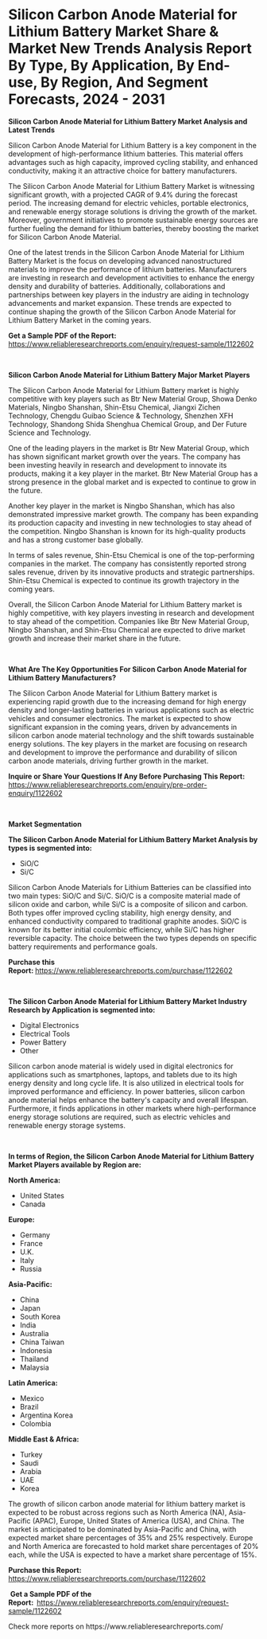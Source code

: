<p><h1>Silicon Carbon Anode Material for Lithium Battery Market Share & Market New Trends Analysis Report By Type, By Application, By End-use, By Region, And Segment Forecasts, 2024 - 2031</h1></p><p><strong>Silicon Carbon Anode Material for Lithium Battery Market Analysis and Latest Trends</strong></p>
<p><p>Silicon Carbon Anode Material for Lithium Battery is a key component in the development of high-performance lithium batteries. This material offers advantages such as high capacity, improved cycling stability, and enhanced conductivity, making it an attractive choice for battery manufacturers.</p><p>The Silicon Carbon Anode Material for Lithium Battery Market is witnessing significant growth, with a projected CAGR of 9.4% during the forecast period. The increasing demand for electric vehicles, portable electronics, and renewable energy storage solutions is driving the growth of the market. Moreover, government initiatives to promote sustainable energy sources are further fueling the demand for lithium batteries, thereby boosting the market for Silicon Carbon Anode Material.</p><p>One of the latest trends in the Silicon Carbon Anode Material for Lithium Battery Market is the focus on developing advanced nanostructured materials to improve the performance of lithium batteries. Manufacturers are investing in research and development activities to enhance the energy density and durability of batteries. Additionally, collaborations and partnerships between key players in the industry are aiding in technology advancements and market expansion. These trends are expected to continue shaping the growth of the Silicon Carbon Anode Material for Lithium Battery Market in the coming years.</p></p>
<p><strong>Get a Sample PDF of the Report:&nbsp;</strong> <a href="https://www.reliableresearchreports.com/enquiry/request-sample/1122602">https://www.reliableresearchreports.com/enquiry/request-sample/1122602</a></p>
<p>&nbsp;</p>
<p><strong>Silicon Carbon Anode Material for Lithium Battery Major Market Players</strong></p>
<p><p>The Silicon Carbon Anode Material for Lithium Battery market is highly competitive with key players such as Btr New Material Group, Showa Denko Materials, Ningbo Shanshan, Shin-Etsu Chemical, Jiangxi Zichen Technology, Chengdu Guibao Science & Technology, Shenzhen XFH Technology, Shandong Shida Shenghua Chemical Group, and Der Future Science and Technology.</p><p>One of the leading players in the market is Btr New Material Group, which has shown significant market growth over the years. The company has been investing heavily in research and development to innovate its products, making it a key player in the market. Btr New Material Group has a strong presence in the global market and is expected to continue to grow in the future.</p><p>Another key player in the market is Ningbo Shanshan, which has also demonstrated impressive market growth. The company has been expanding its production capacity and investing in new technologies to stay ahead of the competition. Ningbo Shanshan is known for its high-quality products and has a strong customer base globally.</p><p>In terms of sales revenue, Shin-Etsu Chemical is one of the top-performing companies in the market. The company has consistently reported strong sales revenue, driven by its innovative products and strategic partnerships. Shin-Etsu Chemical is expected to continue its growth trajectory in the coming years.</p><p>Overall, the Silicon Carbon Anode Material for Lithium Battery market is highly competitive, with key players investing in research and development to stay ahead of the competition. Companies like Btr New Material Group, Ningbo Shanshan, and Shin-Etsu Chemical are expected to drive market growth and increase their market share in the future.</p></p>
<p>&nbsp;</p>
<p><strong>What Are The Key Opportunities For Silicon Carbon Anode Material for Lithium Battery Manufacturers?</strong></p>
<p><p>The Silicon Carbon Anode Material for Lithium Battery market is experiencing rapid growth due to the increasing demand for high energy density and longer-lasting batteries in various applications such as electric vehicles and consumer electronics. The market is expected to show significant expansion in the coming years, driven by advancements in silicon carbon anode material technology and the shift towards sustainable energy solutions. The key players in the market are focusing on research and development to improve the performance and durability of silicon carbon anode materials, driving further growth in the market.</p></p>
<p><strong>Inquire or Share Your Questions If Any Before Purchasing This Report:</strong> <a href="https://www.reliableresearchreports.com/enquiry/pre-order-enquiry/1122602">https://www.reliableresearchreports.com/enquiry/pre-order-enquiry/1122602</a></p>
<p>&nbsp;</p>
<p><strong>Market Segmentation</strong></p>
<p><strong>The Silicon Carbon Anode Material for Lithium Battery Market Analysis by types is segmented into:</strong></p>
<p><ul><li>SiO/C</li><li>Si/C</li></ul></p>
<p><p>Silicon Carbon Anode Materials for Lithium Batteries can be classified into two main types: SiO/C and Si/C. SiO/C is a composite material made of silicon oxide and carbon, while Si/C is a composite of silicon and carbon. Both types offer improved cycling stability, high energy density, and enhanced conductivity compared to traditional graphite anodes. SiO/C is known for its better initial coulombic efficiency, while Si/C has higher reversible capacity. The choice between the two types depends on specific battery requirements and performance goals.</p></p>
<p><strong>Purchase this Report:&nbsp;</strong><a href="https://www.reliableresearchreports.com/purchase/1122602">https://www.reliableresearchreports.com/purchase/1122602</a></p>
<p>&nbsp;</p>
<p><strong>The Silicon Carbon Anode Material for Lithium Battery Market Industry Research by Application is segmented into:</strong></p>
<p><ul><li>Digital Electronics</li><li>Electrical Tools</li><li>Power Battery</li><li>Other</li></ul></p>
<p><p>Silicon carbon anode material is widely used in digital electronics for applications such as smartphones, laptops, and tablets due to its high energy density and long cycle life. It is also utilized in electrical tools for improved performance and efficiency. In power batteries, silicon carbon anode material helps enhance the battery's capacity and overall lifespan. Furthermore, it finds applications in other markets where high-performance energy storage solutions are required, such as electric vehicles and renewable energy storage systems.</p></p>
<p>&nbsp;</p>
<p><strong>In terms of Region, the Silicon Carbon Anode Material for Lithium Battery Market Players available by Region are:</strong></p>
<p>
    <p> <strong> North America: </strong>
        <ul>
            <li>United States</li>
            <li>Canada</li>
        </ul>
        </p> 
    <p> <strong> Europe: </strong>
        <ul>
            <li>Germany</li>
            <li>France</li>
            <li>U.K.</li>
            <li>Italy</li>
            <li>Russia</li>
        </ul>
        </p> 
    <p> <strong> Asia-Pacific: </strong>
        <ul>
            <li>China</li>
            <li>Japan</li>
            <li>South Korea</li>
            <li>India</li>
            <li>Australia</li>
            <li>China Taiwan</li>
            <li>Indonesia</li>
            <li>Thailand</li>
            <li>Malaysia</li>
        </ul>
        </p> 
    <p> <strong> Latin America: </strong>
        <ul>
            <li>Mexico</li>
            <li>Brazil</li>
            <li>Argentina Korea</li>
            <li>Colombia</li>
        </ul>
        </p> 
    <p> <strong> Middle East & Africa: </strong>
        <ul>
            <li>Turkey</li>
            <li>Saudi</li>
            <li>Arabia</li>
            <li>UAE</li>
            <li>Korea</li>
        </ul>
    </p>
    </p>
<p><p>The growth of silicon carbon anode material for lithium battery market is expected to be robust across regions such as North America (NA), Asia-Pacific (APAC), Europe, United States of America (USA), and China. The market is anticipated to be dominated by Asia-Pacific and China, with expected market share percentages of 35% and 25% respectively. Europe and North America are forecasted to hold market share percentages of 20% each, while the USA is expected to have a market share percentage of 15%.</p></p>
<p><strong>Purchase this Report: </strong><a href="https://www.reliableresearchreports.com/purchase/1122602">https://www.reliableresearchreports.com/purchase/1122602</a></p>
<p>&nbsp;<strong>Get a Sample PDF of the Report:&nbsp;&nbsp;</strong><a href="https://www.reliableresearchreports.com/enquiry/request-sample/1122602">https://www.reliableresearchreports.com/enquiry/request-sample/1122602</a></p>
<p><strong></strong></p>
<p>Check more reports on https://www.reliableresearchreports.com/</p>